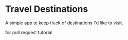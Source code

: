 # Travel Destinations

A simple app to keep track of destinations I'd like to visit.

for pull request tutorial

